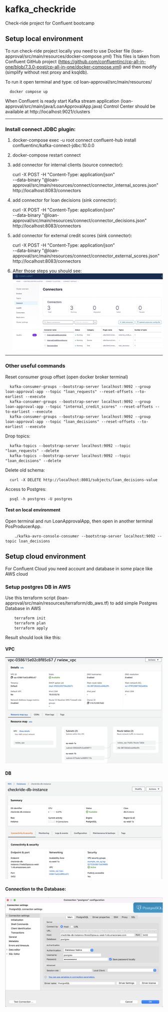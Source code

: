 # kafka_checkride
Check-ride project for Confluent bootcamp

## Setup local environment
To run check-ride project locally you need to use Docker file (loan-approval/src/main/resources/docker-compose.yml)
This files is taken from Confluent GitHub project (https://github.com/confluentinc/cp-all-in-one/blob/7.3.0-post/cp-all-in-one/docker-compose.yml) 
and then modify (simplify without rest proxy and ksqldb).

To run it open terminal and type: 
cd loan-approval/src/main/resources/

      docker compose up

When Confluent is ready start Kafka stream application (loan-approval/src/main/java/LoanApprovalApp.java)
Control Center should be available at http://localhost:9021/clusters

----

### Install connect JDBC plugin:

1. docker-compose exec -u root connect confluent-hub install confluentinc/kafka-connect-jdbc:10.0.0
2. docker-compose restart connect
3. add connector for internal clients (source connector):
   

      curl -X POST -H "Content-Type: application/json" \
      --data-binary "@loan-approval/src/main/resources/connect/connector_internal_scores.json" \
      http://localhost:8083/connectors
4. add connector for loan decisions (sink connector):


      curl -X POST -H "Content-Type: application/json" \
      --data-binary "@loan-approval/src/main/resources/connect/connector_decisions.json" \
      http://localhost:8083/connectors
5. add connector for external credit scores (sink connector):


      curl -X POST -H "Content-Type: application/json" \
      --data-binary "@loan-approval/src/main/resources/connect/connector_external_scores.json" \
      http://localhost:8083/connectors

6. After those steps you should see:
![My Image](loan-approval/src/main/resources/images/Connect.png)
----

### Other useful commands

Reset consumer group offset (open docker broker terminal)

      kafka-consumer-groups --bootstrap-server localhost:9092 --group loan-approval-app --topic "loan_requests" --reset-offsets --to-earliest --execute
      kafka-consumer-groups --bootstrap-server localhost:9092 --group loan-approval-app --topic "internal_credit_scores" --reset-offsets --to-earliest --execute
      kafka-consumer-groups --bootstrap-server localhost:9092 --group loan-approval-app --topic "loan_decisions" --reset-offsets --to-earliest --execute

Drop topics: 
      
      kafka-topics --bootstrap-server localhost:9092 --topic "loan_requests" --delete
      kafka-topics --bootstrap-server localhost:9092 --topic "loan_decisions" --delete

Delete old schema:

      curl -X DELETE http://localhost:8081/subjects/loan_decisions-value

Access to Postgres:
      
      psql -h postgres -U postgres

#### Test on local environment 
Open terminal and run LoanApprovalApp, then open in another terminal PosProducerApp.

        ./kafka-avro-console-consumer --bootstrap-server localhost:9092 --topic loan_decisions


## Setup cloud environment
For Confluent Cloud you need account and database in some place like AWS cloud

### Setup postgres DB in AWS
Use this terraform script (loan-approval/src/main/resources/terraform/db_aws.tf)
to add simple Postgres Database in AWS

        terraform init
        terraform plan
        terraform apply

Result should look like this:
#### VPC
![My Image](loan-approval/src/main/resources/images/VPC.png)

#### DB
![My Image](loan-approval/src/main/resources/images/DB.png)

#### Connection to the Database:
![My Image](loan-approval/src/main/resources/images/ConnectionToDb.png)
